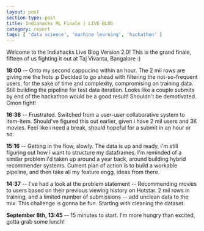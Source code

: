 ```yaml
---
layout: post
section-type: post
title: Indiahacks ML Finale | LIVE BLOG
category: report
tags: [ 'data science', 'machine learning', 'hackathon' ]
---
```


Welcome to the Indiahacks Live Blog Version 2.0! This is the grand finale, fifteen of us fighting it out at Taj Vivanta, Bangalore :)

<!-- ![hall_1]({{site.baseurl}}/images/indiahacks_live_blog/hall_1.jpg) -->
<!-- ![hall_2]({{site.baseurl}}/images/indiahacks_live_blog/hall_2.jpg) -->

**18:00** -- Onto my second cappucino within an hour. The 2 mil rows are giving me the hots :p Decided to go ahead with filtering the not-so-frequent users, for the sake of time and complexity, compromising on training data. Still building the pipeline for test data iteration. Looks like a couple submits by end of the hackathon would be a good result! Shouldn't be demotivated. Cmon fight!

**16:38** -- Frustrated. Switched from a user-user collaborative system to item-item. Should've figured this out earlier, given i have 2 mil users and 3K movies. Feel like i need a break, should hopeful for a submit in an hour or so. 

**15:16** -- Getting in the flow, slowly. The data is up and ready, i'm still figuring out how i want to structure my dataframes. I'm reminded of a similar problem i'd taken up around a year back, around building hybrid recommender systems. Current plan of action is to build a workable pipeline, and then take all my feature engg. ideas from there. 

**14:37** -- I've had a look at the problem statement -- Recommending movies to users based on their previous viewing history on Hotstar. 2 mil rows in training, and a limited number of submissions -- add unclean data to the mix. This challenge is gonna be fun. Starting with cleaning the dataset.

**September 8th, 13:45** -- 15 minutes to start. I'm more hungry than excited, gotta grab some lunch!